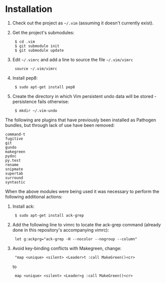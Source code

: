 # Installation

1. Check out the project as `~/.vim` (assuming it doesn't currently exist).

1. Get the project's submodules:

        $ cd .vim
        $ git submodule init
        $ git submodule update


1. Edit `~/.vimrc` and add a line to source the file `~/.vim/vimrc`

        source ~/.vim/vimrc

1. Install pep8:

        $ sudo apt-get install pep8

1. Create the directory in which Vim persistent undo data will be stored - persistence fails otherwise:

        $ mkdir ~/.vim-undo

The following are plugins that have previously been installed as Pathogen bundles, but through lack of use have been removed:

    command-t
    fugitive
    git
    gundo
    makegreen
    pydoc
    py.test
    rename
    snipmate
    supertab
    surround
    syntastic

When the above modules were being used it was necessary to perform the following additional actions:

1. Install ack:

        $ sudo apt-get install ack-grep


1. Add the following line to vimrc to locate the ack-grep command (already done in this repository's accompanying vimrc):

        let g:ackprg="ack-grep -H --nocolor --nogroup --column"


1. Avoid key-binding conflicts with Makegreen, change:

        "map <unique> <silent> <Leader>t :call MakeGreen()<cr>

    to

        map <unique> <silent> <Leader>g :call MakeGreen()<cr>

